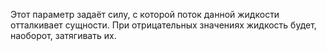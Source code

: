 Этот параметр задаёт силу, с которой поток данной жидкости отталкивает сущности. При отрицательных значениях жидкость будет, наоборот, затягивать их.